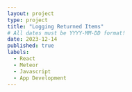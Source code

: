 ```yaml
---
layout: project
type: project
title: "Logging Returned Items"
# All dates must be YYYY-MM-DD format!
date: 2023-12-14
published: true
labels:
  - React
  - Meteor
  - Javascript
  - App Development
---
```



